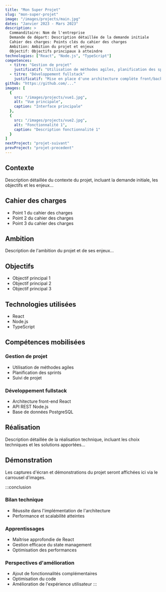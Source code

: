 ```yaml
---
title: "Mon Super Projet"
slug: "mon-super-projet"
image: "/images/projects/main.jpg"
dates: "Janvier 2023 - Mars 2023"
description: >
  Commanditaire: Nom de l'entreprise
  Demande de départ: Description détaillée de la demande initiale
  Cahier des charges: Points clés du cahier des charges
  Ambition: Ambition du projet et enjeux
  Objectif: Objectifs principaux à atteindre
technologies: ["React", "Node.js", "TypeScript"]
competences:
  - titre: "Gestion de projet"
    justificatif: "Utilisation de méthodes agiles, planification des sprints"
  - titre: "Développement fullstack"
    justificatif: "Mise en place d'une architecture complète front/back"
github: "https://github.com/..."
images: [
  {
    src: "/images/projects/vue1.jpg",
    alt: "Vue principale",
    caption: "Interface principale"
  },
  {
    src: "/images/projects/vue2.jpg",
    alt: "Fonctionnalité 1",
    caption: "Description fonctionnalité 1"
  }
]
nextProject: "projet-suivant"
prevProject: "projet-precedent"
---
```


## Contexte

Description détaillée du contexte du projet, incluant la demande initiale, les objectifs et les enjeux...

## Cahier des charges

- Point 1 du cahier des charges
- Point 2 du cahier des charges
- Point 3 du cahier des charges

## Ambition

Description de l'ambition du projet et de ses enjeux...

## Objectifs

- Objectif principal 1
- Objectif principal 2
- Objectif principal 3

## Technologies utilisées

- React
- Node.js
- TypeScript

## Compétences mobilisées

### Gestion de projet
- Utilisation de méthodes agiles
- Planification des sprints
- Suivi de projet

### Développement fullstack
- Architecture front-end React
- API REST Node.js
- Base de données PostgreSQL

## Réalisation

Description détaillée de la réalisation technique, incluant les choix techniques et les solutions apportées...

## Démonstration

Les captures d'écran et démonstrations du projet seront affichées ici via le carrousel d'images.

:::conclusion
### Bilan technique
- Réussite dans l'implémentation de l'architecture
- Performance et scalabilité atteintes

### Apprentissages
- Maîtrise approfondie de React
- Gestion efficace du state management
- Optimisation des performances

### Perspectives d'amélioration
- Ajout de fonctionnalités complémentaires
- Optimisation du code
- Amélioration de l'expérience utilisateur
:::
